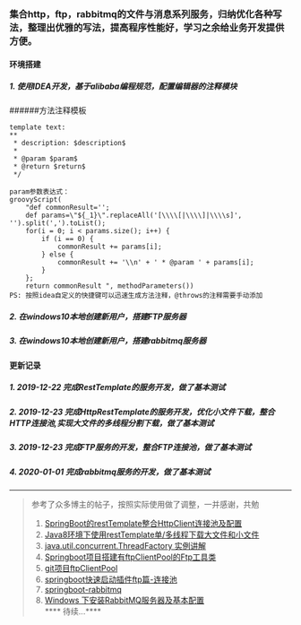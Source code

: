 ### 集合http，ftp，rabbitmq的文件与消息系列服务，归纳优化各种写法，整理出优雅的写法，提高程序性能好，学习之余给业务开发提供方便。
#### 环境搭建
##### 1. 使用IDEA开发，基于alibaba编程规范，配置编辑器的注释模块
######方法注释模板

````
template text:
**
 * description: $description$
 *
 * @param $param$
 * @return $return$
 */
 
param参数表达式：
groovyScript(
    "def commonResult=''; 
    def params=\"${_1}\".replaceAll('[\\\\[|\\\\]|\\\\s]', '').split(',').toList(); 
    for(i = 0; i < params.size(); i++) {
        if (i == 0) {
            commonResult += params[i];
        } else {
            commonResult += '\\n' + ' * @param ' + params[i];
        }
    }; 
    return commonResult ", methodParameters())
PS: 按照idea自定义的快捷键可以迅速生成方法注释，@throws的注释需要手动添加
````
##### 2. 在windows10本地创建新用户，搭建FTP服务器
##### 3. 在windows10本地创建新用户，搭建rabbitmq服务器
#### 更新记录
##### 1. 2019-12-22 完成RestTemplate的服务开发，做了基本测试 
##### 2. 2019-12-23 完成HttpRestTemplate的服务开发，优化小文件下载，整合HTTP连接池,实现大文件的多线程分割下载，做了基本测试
##### 3. 2019-12-23 完成FTP服务的开发，整合FTP连接池，做了基本测试
##### 4. 2020-01-01 完成rabbitmq服务的开发，做了基本测试

---
> 参考了众多博主的帖子，按照实际使用做了调整，一并感谢，共勉
> 1. [SpringBoot的restTemplate整合HttpClient连接池及配置](https://blog.csdn.net/zzzgd_666/article/details/88858181)
> 2. [Java8环境下使用restTemplate单/多线程下载大文件和小文件](https://blog.csdn.net/zzzgd_666/article/details/88915818)
> 3. [java.util.concurrent.ThreadFactory 实例讲解](https://blog.csdn.net/zombres/article/details/80497515)
> 4. [Springboot项目搭建有ftpClientPool的Ftp工具类](https://blog.csdn.net/u011424653/article/details/78637725/)
> 5. [git项目ftpClientPool](https://github.com/jellyflu/ftpClientPool)
> 6. [springboot快速启动插件ftp篇-连接池](https://blog.csdn.net/qq_31463999/article/details/82761938)
> 7. [springboot-rabbitmq](https://github.com/a870368162/SpringBoot-RabbitMQ)
> 8. [Windows 下安装RabbitMQ服务器及基本配置](https://www.cnblogs.com/vaiyanzi/p/9531607.html)
<br>**** 待续...****